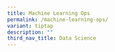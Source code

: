 ```yaml
---
title: Machine Learning Ops
permalink: /machine-learning-ops/
variant: tiptap
description: ""
third_nav_title: Data Science
---
```

